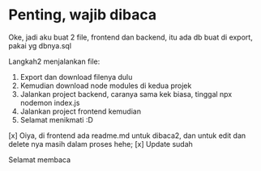 # Penting, wajib dibaca

Oke, jadi aku buat 2 file, frontend dan backend, itu ada db buat di export, pakai yg dbnya.sql

Langkah2 menjalankan file:
1. Export dan download filenya dulu
2. Kemudian download node modules di kedua projek
3. Jalankan project backend, caranya sama kek biasa, tinggal npx nodemon index.js
4. Jalankan project frontend kemudian
5. Selamat menikmati :D

[x] Oiya, di frontend ada readme.md untuk dibaca2, dan untuk edit dan delete nya masih dalam proses hehe;
[x] Update sudah

Selamat membaca
